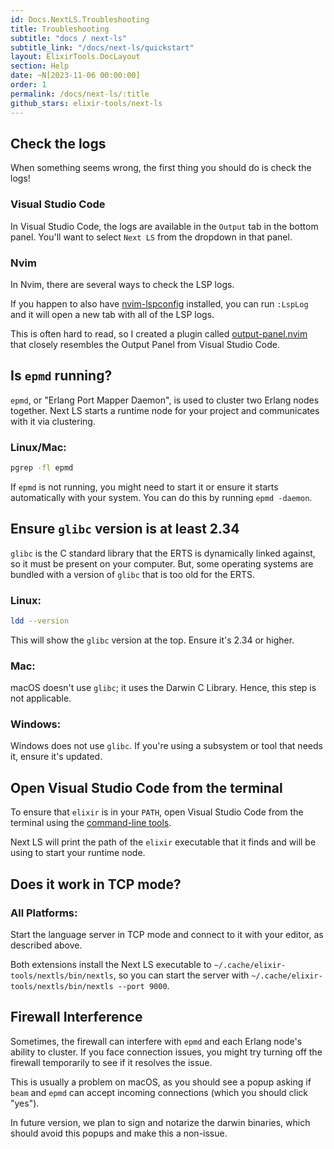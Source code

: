 ```yaml
---
id: Docs.NextLS.Troubleshooting
title: Troubleshooting
subtitle: "docs / next-ls"
subtitle_link: "/docs/next-ls/quickstart"
layout: ElixirTools.DocLayout
section: Help
date: ~N[2023-11-06 00:00:00]
order: 1
permalink: /docs/next-ls/:title
github_stars: elixir-tools/next-ls
---
```


## Check the logs

When something seems wrong, the first thing you should do is check the logs!


### Visual Studio Code

In Visual Studio Code, the logs are available in the `Output` tab in the bottom panel. You'll want to select `Next LS` from the dropdown in that panel.

### Nvim

In Nvim, there are several ways to check the LSP logs.

If you happen to also have [nvim-lspconfig](https://github.com/neovim/nvim-lspconfig) installed, you can run `:LspLog` and it will open a new tab with all of the LSP logs.

This is often hard to read, so I created a plugin called [output-panel.nvim](https://github.com/mhanberg/output-panel.nvim) that closely resembles the Output Panel from Visual Studio Code.

## Is `epmd` running?

`epmd`, or "Erlang Port Mapper Daemon", is used to cluster two Erlang nodes together. Next LS starts a runtime node for your project and communicates with it via clustering.

### Linux/Mac:

```bash
pgrep -fl epmd
```

If `epmd` is not running, you might need to start it or ensure it starts automatically with your system. You can do this by running `epmd -daemon`.

## Ensure `glibc` version is at least 2.34

`glibc` is the C standard library that the ERTS is dynamically linked against, so it must be present on your computer. But, some operating systems are bundled with a version of `glibc` that is too old for the ERTS.

### Linux:

```bash
ldd --version
```

This will show the `glibc` version at the top. Ensure it's 2.34 or higher.

### Mac:

macOS doesn't use `glibc`; it uses the Darwin C Library. Hence, this step is not applicable.

### Windows:

Windows does not use `glibc`. If you're using a subsystem or tool that needs it, ensure it's updated.

## Open Visual Studio Code from the terminal

To ensure that `elixir` is in your `PATH`, open Visual Studio Code from the terminal using the [command-line tools](https://code.visualstudio.com/docs/editor/command-line#_launching-from-command-line).

Next LS will print the path of the `elixir` executable that it finds and will be using to start your runtime node.

## Does it work in TCP mode?

### All Platforms:

Start the language server in TCP mode and connect to it with your editor, as described above.

Both extensions install the Next LS executable to `~/.cache/elixir-tools/nextls/bin/nextls`, so you can start the server with `~/.cache/elixir-tools/nextls/bin/nextls --port 9000`.

## Firewall Interference

Sometimes, the firewall can interfere with `epmd` and each Erlang node's ability to cluster. If you face connection issues, you might try turning off the firewall temporarily to see if it resolves the issue.

This is usually a problem on macOS, as you should see a popup asking if `beam` and `epmd` can accept incoming connections (which you should click "yes").

In future version, we plan to sign and notarize the darwin binaries, which should avoid this popups and make this a non-issue.
